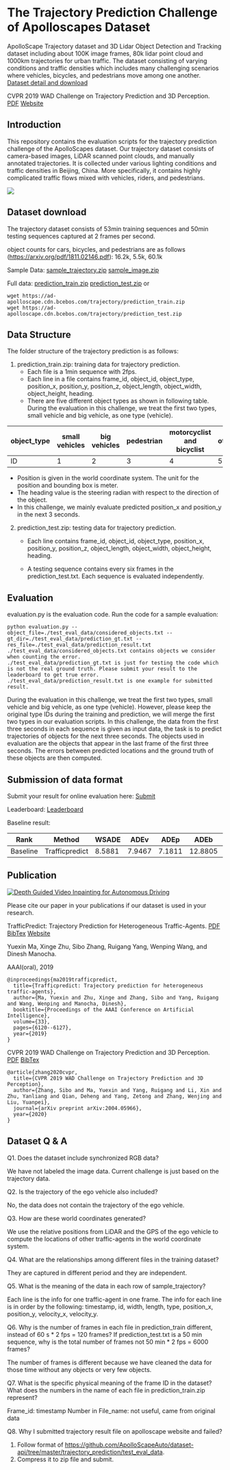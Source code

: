# The Trajectory Prediction Challenge of Apolloscapes Dataset
ApolloScape Trajectory dataset and 3D Lidar Object Detection and Tracking dataset including about 100K image frames, 80k lidar point cloud and 1000km trajectories for urban traffic. The dataset consisting of varying conditions and traffic densities which includes many challenging scenarios where vehicles, bicycles, and pedestrians move among one another. 
[Dataset detail and download](http://apolloscape.auto/trajectory.html)

CVPR 2019 WAD Challenge on Trajectory Prediction and 3D Perception. [PDF](https://arxiv.org/pdf/2004.05966.pdf) [Website](http://wad.ai/2019/challenge.html)


## Introduction
This repository contains the evaluation scripts for the trajectory prediction challenge of the ApolloScapes dataset. Our trajectory dataset consists of camera-based images, LiDAR scanned point clouds, and manually annotated trajectories. It is collected under various lighting conditions and traffic densities in Beijing, China. More specifically, it contains highly complicated traffic flows mixed with vehicles, riders, and pedestrians.

![](../examples/trajectory-prediction.gif)

## Dataset download
The trajectory dataset consists of 53min training sequences and 50min testing sequences captured at 2 frames per second.

object counts for cars, bicycles, and pedestrians are as follows (https://arxiv.org/pdf/1811.02146.pdf): 
16.2k, 5.5k, 60.1k

Sample Data:
[sample_trajectory.zip](https://ad-apolloscape.cdn.bcebos.com/trajectory/sample_trajectory.zip)
[sample_image.zip](https://ad-apolloscape.cdn.bcebos.com/trajectory/sample_image.zip)

Full data:
[prediction_train.zip](https://ad-apolloscape.cdn.bcebos.com/trajectory/prediction_train.zip)
[prediction_test.zip](https://ad-apolloscape.cdn.bcebos.com/trajectory/prediction_test.zip)
or
```
wget https://ad-apolloscape.cdn.bcebos.com/trajectory/prediction_train.zip
wget https://ad-apolloscape.cdn.bcebos.com/trajectory/prediction_test.zip

```

## Data Structure
The folder structure of the trajectory prediction is as follows:

1. prediction_train.zip: training data for trajectory prediction.
   * Each file is a 1min sequence with 2fps.
   * Each line in a file contains frame_id, object_id, object_type, position_x, position_y, position_z, object_length, object_width, object_height, heading.
   * There are five different object types as shown in following table. During the evaluation in this challenge, we treat the first two types, small vehicle and big vehicle, as one type (vehicle).
   
| object_type 	| small vehicles 	| big vehicles 	| pedestrian 	| motorcyclist and bicyclist 	| others 	|
|-------------	|----------------	|--------------	|------------	|----------------------------	|--------	|
| ID          	| 1              	| 2            	| 3          	| 4                          	| 5      	|

   * Position is given in the world coordinate system. The unit for the position and bounding box is meter.
   * The heading value is the steering radian with respect to the direction of the object.
   * In this challenge, we mainly evaluate predicted position_x and position_y in the next 3 seconds.
   
2. prediction_test.zip: testing data for trajectory prediction.
   * Each line contains frame_id, object_id, object_type, position_x, position_y, position_z, object_length, object_width, object_height, heading.

   * A testing sequence contains every six frames in the prediction_test.txt. Each sequence is evaluated independently.

## Evaluation
evaluation.py is the evaluation code. Run the code for a sample evaluation:

```
python evaluation.py --object_file=./test_eval_data/considered_objects.txt --gt_dir=./test_eval_data/prediction_gt.txt --res_file=./test_eval_data/prediction_result.txt
./test_eval_data/considered_objects.txt contains objects we consider when counting the error.
./test_eval_data/prediction_gt.txt is just for testing the code which is not the real ground truth. Please submit your result to the leaderboard to get true error.
./test_eval_data/prediction_result.txt is one example for submitted result.
```

During the evaluation in this challenge, we treat the first two types, small vehicle and big vehicle, as one type (vehicle). However, please keep the original type IDs during the training and prediction, we will merge the first two types in our evaluation scripts. In this challenge, the data from the first three seconds in each sequence is given as input data, the task is to predict trajectories of objects for the next three seconds. The objects used in evaluation are the objects that appear in the last frame of the first three seconds. The errors between predicted locations and the ground truth of these objects are then computed.

## Submission of data format
Submit your result for online evaluation here: [Submit](http://apolloscape.auto/submit.html)

Leaderboard: [Leaderboard](http://apolloscape.auto/leader_board.html)

Baseline result:

| Rank     | Method         | WSADE  | ADEv   | ADEp   | ADEb    | WSFDE   | FDEv    | FDEp    | FDEb    |
|----------|----------------|--------|--------|--------|---------|---------|---------|---------|---------|
| Baseline | Trafficpredict | 8.5881 | 7.9467 | 7.1811 | 12.8805 | 24.2262 | 12.7757 | 11.1210 | 22.7912 |

## Publication
[![Depth Guided Video Inpainting for Autonomous Driving](https://res.cloudinary.com/marcomontalbano/image/upload/v1595308447/video_to_markdown/images/youtube--dST6NDxEMU8-c05b58ac6eb4c4700831b2b3070cd403.jpg)](https://www.youtube.com/watch?v=dST6NDxEMU8 "Depth Guided Video Inpainting for Autonomous Driving")

Please cite our paper in your publications if our dataset is used in your research.

TrafficPredict: Trajectory Prediction for Heterogeneous Traffic-Agents. [PDF](https://arxiv.org/abs/1811.02146)
[BibTex](https://ad-apolloscape.cdn.bcebos.com/TrafficPredict/trafficpredict_bibtex.txt) [Website](http://gamma.cs.unc.edu/TPredict/TrafficPredict.html)

Yuexin Ma, Xinge Zhu, Sibo Zhang, Ruigang Yang, Wenping Wang, and Dinesh Manocha.

AAAI(oral), 2019

```
@inproceedings{ma2019trafficpredict,
  title={Trafficpredict: Trajectory prediction for heterogeneous traffic-agents},
  author={Ma, Yuexin and Zhu, Xinge and Zhang, Sibo and Yang, Ruigang and Wang, Wenping and Manocha, Dinesh},
  booktitle={Proceedings of the AAAI Conference on Artificial Intelligence},
  volume={33},
  pages={6120--6127},
  year={2019}
}
```

CVPR 2019 WAD Challenge on Trajectory Prediction and 3D Perception. [PDF](https://arxiv.org/pdf/2004.05966.pdf)
[BibTex](https://scholar.googleusercontent.com/scholar.bib?q=info:FM7KYweYqXIJ:scholar.google.com/&output=citation&scisdr=CgXjlNWZEK_chmykD1s:AAGBfm0AAAAAXpihF1tMiyTTew20m4a1LnPyWo9u5cbl&scisig=AAGBfm0AAAAAXpihF_RACGUoa0RN86NWhguFI1Z2YqmE&scisf=4&ct=citation&cd=-1&hl=en)

```
@article{zhang2020cvpr,
  title={CVPR 2019 WAD Challenge on Trajectory Prediction and 3D Perception},
  author={Zhang, Sibo and Ma, Yuexin and Yang, Ruigang and Li, Xin and Zhu, Yanliang and Qian, Deheng and Yang, Zetong and Zhang, Wenjing and Liu, Yuanpei},
  journal={arXiv preprint arXiv:2004.05966},
  year={2020}
}
```

## Dataset Q & A

Q1. Does the dataset include synchronized RGB data?

We have not labeled the image data. Current challenge is just based on the trajectory data.

Q2. Is the trajectory of the ego vehicle also included?

No, the data does not contain the trajectory of the ego vehicle.

Q3. How are these world coordinates generated?

We use the relative positions from LiDAR and the GPS of the ego vehicle to compute the locations of other traffic-agents in the world coordinate system.

Q4. What are the relationships among different files in the training dataset?

They are captured in different period and they are independent.

Q5. What is the meaning of the data in each row of sample_trajectory?

Each line is the info for one traffic-agent in one frame. 
The info for each line is in order by the following:
timestamp, id, width, length, type, position_x, position_y,  velocity_x, velocity_y.

Q6. Why is the number of frames in each file in prediction_train different, instead of 60 s * 2 fps = 120 frames? If prediction_test.txt is a 50 min sequence, why is the total number of frames not 50 min * 2 fps = 6000 frames? 

The number of frames is different because we have cleaned the data for those time without any objects or very few objects.

Q7. What is the specific physical meaning of the frame ID in the dataset? What does the numbers in the name of each file in prediction_train.zip represent?

Frame_id: timestamp 
Number in File_name: not useful, came from original data

Q8. Why I submitted trajectory result file on apolloscape website and failed?

1. Follow format of https://github.com/ApolloScapeAuto/dataset-api/tree/master/trajectory_prediction/test_eval_data. 
2. Compress it to zip file and submit. 
